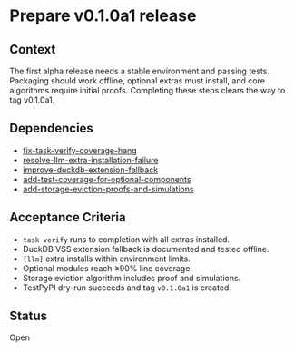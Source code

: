 # Prepare v0.1.0a1 release

## Context
The first alpha release needs a stable environment and passing tests. Packaging
should work offline, optional extras must install, and core algorithms require
initial proofs. Completing these steps clears the way to tag v0.1.0a1.

## Dependencies
- [fix-task-verify-coverage-hang](fix-task-verify-coverage-hang.md)
- [resolve-llm-extra-installation-failure](resolve-llm-extra-installation-failure.md)
- [improve-duckdb-extension-fallback](improve-duckdb-extension-fallback.md)
- [add-test-coverage-for-optional-components](add-test-coverage-for-optional-components.md)
- [add-storage-eviction-proofs-and-simulations](add-storage-eviction-proofs-and-simulations.md)

## Acceptance Criteria
- `task verify` runs to completion with all extras installed.
- DuckDB VSS extension fallback is documented and tested offline.
- `[llm]` extra installs within environment limits.
- Optional modules reach ≥90% line coverage.
- Storage eviction algorithm includes proof and simulations.
- TestPyPI dry-run succeeds and tag `v0.1.0a1` is created.

## Status
Open
